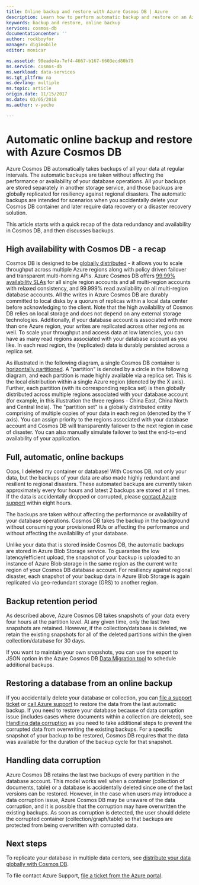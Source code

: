 ```yaml
---
title: Online backup and restore with Azure Cosmos DB | Azure
description: Learn how to perform automatic backup and restore on an Azure Cosmos DB database.
keywords: backup and restore, online backup
services: cosmos-db
documentationcenter: ''
author: rockboyfor
manager: digimobile
editor: monicar

ms.assetid: 98eade4a-7ef4-4667-b167-6603ecd80b79
ms.service: cosmos-db
ms.workload: data-services
ms.tgt_pltfrm: na
ms.devlang: multiple
ms.topic: article
origin.date: 11/15/2017
ms.date: 03/05/2018
ms.author: v-yeche

---
```

# Automatic online backup and restore with Azure Cosmos DB
Azure Cosmos DB automatically takes backups of all your data at regular intervals. The automatic backups are taken without affecting the performance or availability of your database operations. All your backups are stored separately in another storage service, and those backups are globally replicated for resiliency against regional disasters. The automatic backups are intended for scenarios when you accidentally delete your Cosmos DB container and later require data recovery or a disaster recovery solution.  

This article starts with a quick recap of the data redundancy and availability in Cosmos DB, and then discusses backups. 

## High availability with Cosmos DB - a recap
Cosmos DB is designed to be [globally distributed](distribute-data-globally.md) - it allows you to scale throughput across multiple Azure regions along with policy driven failover and transparent multi-homing APIs. Azure Cosmos DB offers [99.99% availability SLAs](https://www.azure.cn/support/sla/cosmos-db) for all single region accounts and all multi-region accounts with relaxed consistency, and 99.999% read availability on all multi-region database accounts. All the writes in Azure Cosmos DB are durably committed to local disks by a quorum of replicas within a local data center before acknowledging to the client. Note that the high availability of Cosmos DB relies on local storage and does not depend on any external storage technologies. Additionally, if your database account is associated with more than one Azure region, your writes are replicated across other regions as well. To scale your throughput and access data at low latencies, you can have as many read regions associated with your database account as you like. In each read region, the (replicated) data is durably persisted across a replica set.  

As illustrated in the following diagram, a single Cosmos DB container is [horizontally partitioned](partition-data.md). A "partition" is denoted by a circle in the following diagram, and each partition is made highly available via a replica set. This is the local distribution within a single Azure region (denoted by the X axis). Further, each partition (with its corresponding replica set) is then globally distributed across multiple regions associated with your database account (for example, in this illustration the three regions - China East, China North and Central India). The "partition set" is a globally distributed entity comprising of multiple copies of your data in each region (denoted by the Y axis). You can assign priority to the regions associated with your database account and Cosmos DB will transparently failover to the next region in case of disaster. You can also manually simulate failover to test the end-to-end availability of your application.  

<!-- Not Available on the Demo -->

## Full, automatic, online backups
Oops, I deleted my container or database! With Cosmos DB, not only your data, but the backups of your data are also made highly redundant and resilient to regional disasters. These automated backups are currently taken approximately every four hours and latest 2 backups are stored at all times. If the data is accidentally dropped or corrupted, please [contact Azure support](https://www.azure.cn/support/contact/) within eight hours. 

The backups are taken without affecting the performance or availability of your database operations. Cosmos DB takes the backup in the background without consuming your provisioned RUs or affecting the performance and without affecting the availability of your database. 

Unlike your data that is stored inside Cosmos DB, the automatic backups are stored in Azure Blob Storage service. To guarantee the low latency/efficient upload, the snapshot of your backup is uploaded to an instance of Azure Blob storage in the same region as the current write region of your Cosmos DB database account. For resiliency against regional disaster, each snapshot of your backup data in Azure Blob Storage is again replicated via geo-redundant storage (GRS) to another region. 

<!-- Not Avaiable on the Demo -->

## Backup retention period
As described above, Azure Cosmos DB takes snapshots of your data every four hours at the partition level. At any given time, only the last two snapshots are retained. However, if the collection/database is deleted, we retain the existing snapshots for all of the deleted partitions within the given collection/database for 30 days.

If you want to maintain your own snapshots, you can use the export to JSON option in the Azure Cosmos DB [Data Migration tool](import-data.md#export-to-json-file) to schedule additional backups.

## Restoring a database from an online backup
If you accidentally delete your database or collection, you can [file a support ticket](https://www.azure.cn/support/support-azure/) or [call Azure support](https://www.azure.cn/support/contact/) to restore the data from the last automatic backup. If you need to restore your database because of data corruption issue (includes cases where documents within a collection are deleted), see [Handling data corruption](#handling-data-corruption) as you need to take additional steps to prevent the corrupted data from overwriting the existing backups. For a specific snapshot of your backup to be restored, Cosmos DB requires that the data was available for the duration of the backup cycle for that snapshot.

## Handling data corruption
Azure Cosmos DB retains the last two backups of every partition in the database account. This model works well when a container (collection of documents, table) or a database is accidentally deleted since one of the last versions can be restored. However, in the case when users may introduce a data corruption issue, Azure Cosmos DB may be unaware of the data corruption, and it is possible that the corruption may have overwritten the existing backups. As soon as corruption is detected, the user should delete the corrupted container (collection/graph/table) so that backups are protected from being overwritten with corrupted data.
<!-- Not Avaiable on Graph -->

## Next steps

To replicate your database in multiple data centers, see [distribute your data globally with Cosmos DB](distribute-data-globally.md). 

To file contact Azure Support, [file a ticket from the Azure portal](https://www.azure.cn/support/support-azure/).

<!--Update_Description: update meta properties, wording update -->